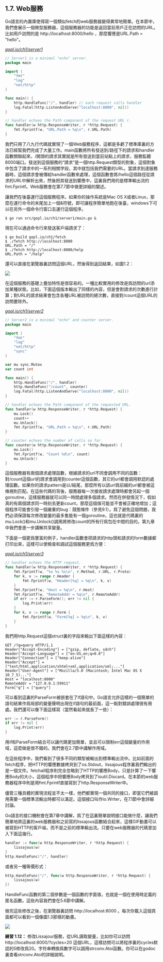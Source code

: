 ## 1.7. Web服務

Go語言的內置庫使得寫一個類似fetch的web服務器變得異常地簡單。在本節中，我們會展示一個微型服務器，這個服務器的功能是返回當前用戶正在訪問的URL。比如用戶訪問的是 http://localhost:8000/hello ，那麼響應是URL.Path = "hello"。

<u><i>gopl.io/ch1/server1</i></u>
```go
// Server1 is a minimal "echo" server.
package main

import (
	"fmt"
	"log"
	"net/http"
)

func main() {
	http.HandleFunc("/", handler) // each request calls handler
	log.Fatal(http.ListenAndServe("localhost:8000", nil))
}

// handler echoes the Path component of the request URL r.
func handler(w http.ResponseWriter, r *http.Request) {
	fmt.Fprintf(w, "URL.Path = %q\n", r.URL.Path)
}
```

我們只用了八九行代碼就實現了一個Web服務程序，這都是多虧了標準庫裏的方法已經幫我們完成了大量工作。main函數將所有發送到/路徑下的請求和handler函數關聯起來，/開頭的請求其實就是所有發送到當前站點上的請求，服務監聽8000端口。發送到這個服務的“請求”是一個http.Request類型的對象，這個對象中包含了請求中的一系列相關字段，其中就包括我們需要的URL。當請求到達服務器時，這個請求會被傳給handler函數來處理，這個函數會將/hello這個路徑從請求的URL中解析出來，然後把其發送到響應中，這裏我們用的是標準輸出流的fmt.Fprintf。Web服務會在第7.7節中做更詳細的闡述。

讓我們在後臺運行這個服務程序。如果你的操作系統是Mac OS X或者Linux，那麼在運行命令的末尾加上一個&符號，即可讓程序簡單地跑在後臺，windows下可以在另外一個命令行窗口去運行這個程序。

```
$ go run src/gopl.io/ch1/server1/main.go &
```

現在可以通過命令行來發送客戶端請求了：

```
$ go build gopl.io/ch1/fetch
$ ./fetch http://localhost:8000
URL.Path = "/"
$ ./fetch http://localhost:8000/help
URL.Path = "/help"
```

還可以直接在瀏覽器裏訪問這個URL，然後得到返回結果，如圖1.2：

![](../images/ch1-02.png)

在這個服務的基礎上疊加特性是很容易的。一種比較實用的修改是爲訪問的url添加某種狀態。比如，下面這個版本輸出了同樣的內容，但是會對請求的次數進行計算；對URL的請求結果會包含各種URL被訪問的總次數，直接對/count這個URL的訪問要除外。

<u><i>gopl.io/ch1/server2</i></u>
```go
// Server2 is a minimal "echo" and counter server.
package main

import (
	"fmt"
	"log"
	"net/http"
	"sync"
)

var mu sync.Mutex
var count int

func main() {
	http.HandleFunc("/", handler)
	http.HandleFunc("/count", counter)
	log.Fatal(http.ListenAndServe("localhost:8000", nil))
}

// handler echoes the Path component of the requested URL.
func handler(w http.ResponseWriter, r *http.Request) {
	mu.Lock()
	count++
	mu.Unlock()
	fmt.Fprintf(w, "URL.Path = %q\n", r.URL.Path)
}

// counter echoes the number of calls so far.
func counter(w http.ResponseWriter, r *http.Request) {
	mu.Lock()
	fmt.Fprintf(w, "Count %d\n", count)
	mu.Unlock()
}
```

這個服務器有兩個請求處理函數，根據請求的url不同會調用不同的函數：對/count這個url的請求會調用到counter這個函數，其它的url都會調用默認的處理函數。如果你的請求pattern是以/結尾，那麼所有以該url爲前綴的url都會被這條規則匹配。在這些代碼的背後，服務器每一次接收請求處理時都會另起一個goroutine，這樣服務器就可以同一時間處理多個請求。然而在併發情況下，假如真的有兩個請求同一時刻去更新count，那麼這個值可能並不會被正確地增加；這個程序可能會引發一個嚴重的bug：競態條件（參見9.1）。爲了避免這個問題，我們必須保證每次修改變量的最多隻能有一個goroutine，這也就是代碼裏的mu.Lock()和mu.Unlock()調用將修改count的所有行爲包在中間的目的。第九章中我們會進一步講解共享變量。

下面是一個更爲豐富的例子，handler函數會把請求的http頭和請求的form數據都打印出來，這樣可以使檢查和調試這個服務更爲方便：

<u><i>gopl.io/ch1/server3</i></u>
```go
// handler echoes the HTTP request.
func handler(w http.ResponseWriter, r *http.Request) {
	fmt.Fprintf(w, "%s %s %s\n", r.Method, r.URL, r.Proto)
	for k, v := range r.Header {
		fmt.Fprintf(w, "Header[%q] = %q\n", k, v)
	}
	fmt.Fprintf(w, "Host = %q\n", r.Host)
	fmt.Fprintf(w, "RemoteAddr = %q\n", r.RemoteAddr)
	if err := r.ParseForm(); err != nil {
		log.Print(err)
	}
	for k, v := range r.Form {
		fmt.Fprintf(w, "Form[%q] = %q\n", k, v)
	}
}
```

我們用http.Request這個struct裏的字段來輸出下面這樣的內容：

```
GET /?q=query HTTP/1.1
Header["Accept-Encoding"] = ["gzip, deflate, sdch"]
Header["Accept-Language"] = ["en-US,en;q=0.8"]
Header["Connection"] = ["keep-alive"]
Header["Accept"] = ["text/html,application/xhtml+xml,application/xml;..."]
Header["User-Agent"] = ["Mozilla/5.0 (Macintosh; Intel Mac OS X 10_7_5)..."]
Host = "localhost:8000"
RemoteAddr = "127.0.0.1:59911"
Form["q"] = ["query"]
```

可以看到這裏的ParseForm被嵌套在了if語句中。Go語言允許這樣的一個簡單的語句結果作爲局部的變量聲明出現在if語句的最前面，這一點對錯誤處理很有用處。我們還可以像下面這樣寫（當然看起來就長了一些）：

```go
err := r.ParseForm()
if err != nil {
	log.Print(err)
}
```

用if和ParseForm結合可以讓代碼更加簡單，並且可以限制err這個變量的作用域，這麼做是很不錯的。我們會在2.7節中講解作用域。

在這些程序中，我們看到了很多不同的類型被輸出到標準輸出流中。比如前面的fetch程序，把HTTP的響應數據拷貝到了os.Stdout，lissajous程序裏我們輸出的是一個文件。fetchall程序則完全忽略到了HTTP的響應Body，只是計算了一下響應Body的大小，這個程序中把響應Body拷貝到了ioutil.Discard。在本節的web服務器程序中則是用fmt.Fprintf直接寫到了http.ResponseWriter中。

儘管三種具體的實現流程並不太一樣，他們都實現一個共同的接口，即當它們被調用需要一個標準流輸出時都可以滿足。這個接口叫作io.Writer，在7.1節中會詳細討論。

Go語言的接口機制會在第7章中講解，爲了在這裏簡單說明接口能做什麼，讓我們簡單地將這裏的web服務器和之前寫的lissajous函數結合起來，這樣GIF動畫可以被寫到HTTP的客戶端，而不是之前的標準輸出流。只要在web服務器的代碼里加入下面這幾行。

```Go
handler := func(w http.ResponseWriter, r *http.Request) {
	lissajous(w)
}
http.HandleFunc("/", handler)
```

或者另一種等價形式：

```Go
http.HandleFunc("/", func(w http.ResponseWriter, r *http.Request) {
	lissajous(w)
})
```

HandleFunc函數的第二個參數是一個函數的字面值，也就是一個在使用時定義的匿名函數。這些內容我們會在5.6節中講解。


做完這些修改之後，在瀏覽器裏訪問 http://localhost:8000 。每次你載入這個頁面都可以看到一個像圖1.3那樣的動畫。

![](../images/ch1-03.png)

**練習 1.12：** 修改Lissajour服務，從URL讀取變量，比如你可以訪問 http://localhost:8000/?cycles=20 這個URL，這樣訪問可以將程序裏的cycles默認的5修改爲20。字符串轉換爲數字可以調用strconv.Atoi函數。你可以在godoc裏查看strconv.Atoi的詳細說明。
